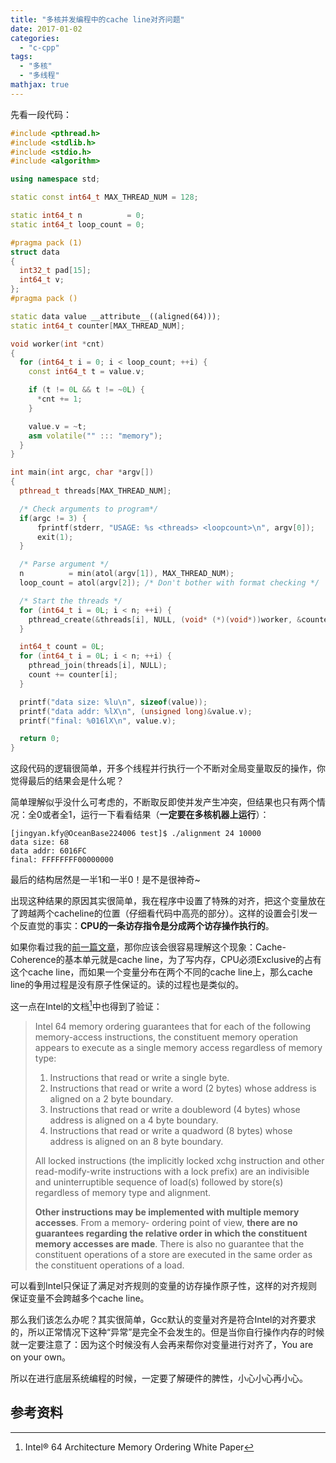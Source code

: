 ```yaml
---
title: "多核并发编程中的cache line对齐问题"
date: 2017-01-02
categories: 
  - "c-cpp"
tags: 
  - "多核"
  - "多线程"
mathjax: true
---
```


先看一段代码：

```cpp
#include <pthread.h>
#include <stdlib.h>
#include <stdio.h>
#include <algorithm>

using namespace std;

static const int64_t MAX_THREAD_NUM = 128;

static int64_t n          = 0;
static int64_t loop_count = 0;

#pragma pack (1)
struct data
{
  int32_t pad[15];
  int64_t v;
};
#pragma pack ()

static data value __attribute__((aligned(64)));
static int64_t counter[MAX_THREAD_NUM];

void worker(int *cnt)
{
  for (int64_t i = 0; i < loop_count; ++i) {
    const int64_t t = value.v;

    if (t != 0L && t != ~0L) {
      *cnt += 1;
    }

    value.v = ~t;
    asm volatile("" ::: "memory");
  }
}

int main(int argc, char *argv[])
{
  pthread_t threads[MAX_THREAD_NUM];

  /* Check arguments to program*/
  if(argc != 3) {
      fprintf(stderr, "USAGE: %s <threads> <loopcount>\n", argv[0]);
      exit(1);
  }

  /* Parse argument */
  n          = min(atol(argv[1]), MAX_THREAD_NUM);
  loop_count = atol(argv[2]); /* Don't bother with format checking */

  /* Start the threads */
  for (int64_t i = 0L; i < n; ++i) {
    pthread_create(&threads[i], NULL, (void* (*)(void*))worker, &counter[i]);
  }

  int64_t count = 0L;
  for (int64_t i = 0L; i < n; ++i) {
    pthread_join(threads[i], NULL);
    count += counter[i];
  }

  printf("data size: %lu\n", sizeof(value));
  printf("data addr: %lX\n", (unsigned long)&value.v);
  printf("final: %016lX\n", value.v);

  return 0;
}

```

这段代码的逻辑很简单，开多个线程并行执行一个不断对全局变量取反的操作，你觉得最后的结果会是什么呢？

<!--more-->

简单理解似乎没什么可考虑的，不断取反即使并发产生冲突，但结果也只有两个情况：全0或者全1，运行一下看看结果（**一定要在多核机器上运行**）：

```
[jingyan.kfy@OceanBase224006 test]$ ./alignment 24 10000
data size: 68
data addr: 6016FC
final: FFFFFFFF00000000
```

最后的结构居然是一半1和一半0！是不是很神奇~

出现这种结果的原因其实很简单，我在程序中设置了特殊的对齐，把这个变量放在了跨越两个cacheline的位置（仔细看代码中高亮的部分）。这样的设置会引发一个反直觉的事实：**CPU的一条访存指令是分成两个访存操作执行的**。

如果你看过我的[前一篇文章](/2016/10/cache-coherence-sequential-consistency-and-memory-barrier/)，那你应该会很容易理解这个现象：Cache-Coherence的基本单元就是cache line，为了写内存，CPU必须Exclusive的占有这个cache line，而如果一个变量分布在两个不同的cache line上，那么cache line的争用过程是没有原子性保证的。读的过程也是类似的。

这一点在Intel的文档[^intel]中也得到了验证：

> Intel 64 memory ordering guarantees that for each of the following memory-access instructions, the constituent memory operation appears to execute as a single memory access regardless of memory type:
> 
> 1. Instructions that read or write a single byte.
> 2. Instructions that read or write a word (2 bytes) whose address is aligned on a 2 byte boundary.
> 3. Instructions that read or write a doubleword (4 bytes) whose address is aligned on a 4 byte boundary.
> 4. Instructions that read or write a quadword (8 bytes) whose address is aligned on an 8 byte boundary.
> 
> All locked instructions (the implicitly locked xchg instruction and other read-modify-write instructions with a lock prefix) are an indivisible and uninterruptible sequence of load(s) followed by store(s) regardless of memory type and alignment. 
>
> **Other instructions may be implemented with multiple memory accesses**. From a memory- ordering point of view, **there are no guarantees regarding the relative order in which the constituent memory accesses are made**. There is also no guarantee that the constituent operations of a store are executed in the same order as the constituent operations of a load.

可以看到Intel只保证了满足对齐规则的变量的访存操作原子性，这样的对齐规则保证变量不会跨越多个cache line。

那么我们该怎么办呢？其实很简单，Gcc默认的变量对齐是符合Intel的对齐要求的，所以正常情况下这种“异常”是完全不会发生的。但是当你自行操作内存的时候就一定要注意了：因为这个时候没有人会再来帮你对变量进行对齐了，You are on your own。

所以在进行底层系统编程的时候，一定要了解硬件的脾性，小心小心再小心。

## 参考资料

[^intel]: Intel® 64 Architecture Memory Ordering White Paper
